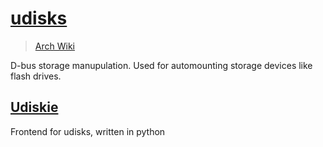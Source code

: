 # [udisks](https://www.freedesktop.org/wiki/Software/udisks/)

> [Arch Wiki](https://wiki.archlinux.org/index.php/Udisks)

D-bus storage manupulation. Used for automounting storage devices like
flash drives.

## [Udiskie](https://github.com/coldfix/udiskie)

Frontend for udisks, written in python
